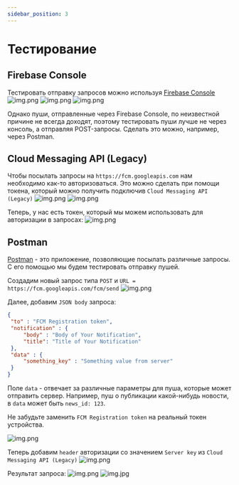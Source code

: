 ```yaml
---
sidebar_position: 3
---
```


# Тестирование

## Firebase Console
Тестировать отправку запросов можно используя [Firebase Console](https://console.firebase.google.com/u/0/?hl=ru)
![img.png](media/send-first-message.png)
![img.png](media/setup-push.png)
![img.png](media/send-test-push.png)

Однако пуши, отправленные через Firebase Console, по неизвестной причине не всегда доходят, поэтому тестировать пуши лучше не через консоль, а отправляя POST-запросы. Сделать это можно, например, через Postman.

## Cloud Messaging API (Legacy)
Чтобы посылать запросы на `https://fcm.googleapis.com` нам необходимо как-то авторизоваться. Это можно сделать при помощи токена, который можно получить подключив `Cloud Messaging API (Legacy)`
![img.png](media/legacy-api.png)
![img.png](media/enable-api.png)

Теперь, у нас есть токен, который мы можем использовать для авторизации в запросах:
![img.png](media/server-key.png)

## Postman
[Postman](https://www.postman.com/downloads/) - это приложение, позволяющие посылать различные запросы. C его помощью мы будем тестировать отправку пушей. 

Создадим новый запрос типа `POST` и `URL = https://fcm.googleapis.com/fcm/send`
![img.png](media/postman-request-example.png)

Далее, добавим `JSON body` запроса:
```json
{
 "to" : "FCM Registration token",
 "notification" : {
     "body" : "Body of Your Notification",
     "title": "Title of Your Notification"
 },
 "data" : {
     "something_key" : "Something value from server"
 }
}
```
Поле `data` - отвечает за различные параметры для пуша, которые может отправить сервер. Например, пуш о публикации какой-нибудь новости, в `data` может быть `news_id: 123`.    

Не забудьте заменить `FCM Registration token` на реальный токен устройства.

![img.png](media/postman-request-body-example.png)

Теперь добавим `header` авторизации со значением `Server key` из `Cloud Messaging API (Legacy)`
![img.png](media/authorization-header-example.png)

Результат запроса:
![img.png](media/response-example.png)
![img.jpg](media/response-example-phone.png)
